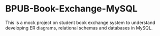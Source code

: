 # BPUB-Book-Exchange-MySQL

This is a mock project on student book exchange system to understand developing ER diagrams, relational schemas and databases in MySQL.